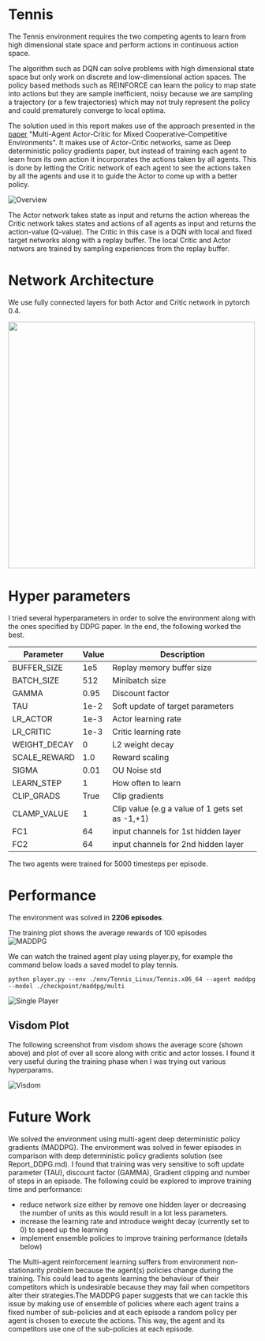[//]: # (Image References)
# Tennis

The Tennis environment requires the two competing agents to learn from high dimensional state space and perform actions in continuous action space. 

The algorithm such as DQN can solve problems with high dimensional state space but only work on discrete and low-dimensional action spaces. 
The policy based methods such as REINFORCE can learn the policy to map state into actions but they are sample inefficient, noisy because 
we are sampling a trajectory (or a few trajectories) which may not truly represent the policy and could prematurely converge to local optima. 

The solution used in this report makes use of the approach presented in the [paper](https://arxiv.org/abs/1706.02275) "Multi-Agent Actor-Critic for Mixed Cooperative-Competitive Environments".
It makes use of Actor-Critic networks, same as Deep deterministic policy gradients paper, but instead of training each agent to learn from its own action it incorporates the actions taken by all agents. 
This is done by letting the Critic network of each agent to see the actions taken by all the agents and use it to guide the Actor to come up with a better policy.

![Overview](data/maddpg/maddpg_overview.png)

The Actor network takes state as input and returns the action whereas the Critic network takes states and actions of all agents as input and returns the action-value (Q-value).
The Critic in this case is a DQN with local and fixed target networks along with a replay buffer. 
The local Critic and Actor networs are trained by sampling experiences from the replay buffer.


# Network Architecture

We use fully connected layers for both Actor and Critic network in pytorch 0.4.

<img src="data/maddpg/ma_ddpg_network_architecture.png" height="500">

# Hyper parameters

I tried several hyperparameters in order to solve the environment along with the ones specified by DDPG paper. In the end, the following worked the best.

|Parameter|Value|Description|
|---------|-----|-----------|
|BUFFER_SIZE|1e5|Replay memory buffer size|
|BATCH_SIZE|512|Minibatch size|
|GAMMA|0.95|Discount factor|
|TAU|1e-2|Soft update of target parameters|
|LR_ACTOR|1e-3|Actor learning rate|
|LR_CRITIC|1e-3|Critic learning rate|
|WEIGHT_DECAY|0|L2 weight decay|
|SCALE_REWARD|1.0|Reward scaling|
|SIGMA|0.01|OU Noise std|
|LEARN_STEP|1|How often to learn|
|CLIP_GRADS|True|Clip gradients|
|CLAMP_VALUE|1|Clip value (e.g a value of 1 gets set as -1,+1)|
|FC1|64|input channels for 1st hidden layer|
|FC2|64|input channels for 2nd hidden layer|

The two agents were trained for 5000 timesteps per episode.

# Performance

The environment was solved in **2206 episodes**.

The training plot shows the average rewards of 100 episodes  
![MADDPG](data/maddpg/ma_ddpg_solved.png)

We can watch the trained agent play using player.py, for example the command below loads a saved model to play tennis.

```
python player.py --env ./env/Tennis_Linux/Tennis.x86_64 --agent maddpg --model ./checkpoint/maddpg/multi
```

![Single Player](data/maddpg/tennis_play.gif)

## Visdom Plot

The following screenshot from visdom shows the average score (shown above) and plot of over all score along with critic and actor losses. I found it very useful during the training phase when I was trying out various hyperparams.

![Visdom](data/maddpg/maddpg_solved_visdom.png)


# Future Work

We solved the environment using multi-agent deep deterministic policy gradients (MADDPG). 
The environment was solved in fewer episodes in comparison with deep deterministic policy gradients solution (see Report_DDPG.md).
I found that training was very sensitive to soft update parameter (TAU), discount factor (GAMMA), Gradient clipping and number of steps in an episode. The following could be explored to improve training time and performance: 

* reduce network size either by remove one hidden layer or decreasing the number of units as this would result in a lot less parameters.
* increase the learning rate and introduce weight decay (currently set to 0) to speed up the learning
* implement ensemble policies to improve training performance (details below)


The Multi-agent reinforcement learning suffers from environment non-stationarity problem because the agent(s) policies change during the training. This could lead to agents learning the behaviour of their competitors which is undesirable because they may fail when competitors alter their strategies.The MADDPG paper suggests that we can tackle this issue by making use of ensemble of policies where each agent trains a fixed number of sub-policies and at each episode a random policy per agent is chosen to execute the actions. This way, the agent and its competitors use one of the sub-policies at each episode.


